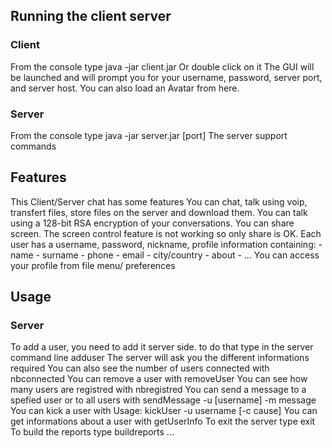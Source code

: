 ## Running the client server
### Client
From the console type
	java -jar client.jar
Or double click on it
The GUI will be launched and will prompt you for your username, password, server port, and server host. You can also load an Avatar from here.
### Server
From the console type
	java -jar server.jar [port]
The server support commands

## Features
This Client/Server chat has some features
You can chat, talk using voip, transfert files, store files on the server and download them.
You can talk using a 128-bit RSA encryption of your conversations.
You can share screen. The screen control feature is not working so only share is OK.
Each user has a username, password, nickname, profile information containing:
	- name
	- surname
	- phone
	- email
	- city/country
	- about
	- ...
You can access your profile from file menu/ preferences

## Usage
### Server
To add a user, you need to add it server side.
to do that type in the server command line 
	adduser
The server will ask you the different informations required
You can also see the number of users connected with 
	nbconnected
You can remove a user with
	removeUser
You can see how many users are registred with
	nbregistred
You can send a message to a spefied user or to all users with
	sendMessage -u [username] -m message
You can kick a user with
	Usage: kickUser -u username [-c cause]
You can get informations about a user with
	getUserInfo
To exit the server type
	exit
To build the reports type
	buildreports
...



